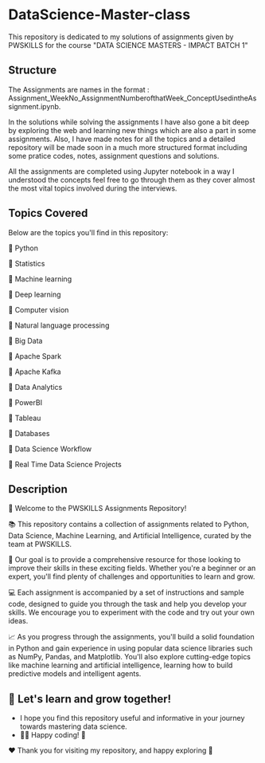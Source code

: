 # DataScience-Master-class
This repository is dedicated to my solutions of assignments given by PWSKILLS for the course "DATA SCIENCE MASTERS - IMPACT BATCH 1"

## Structure
The Assignments are names in the format : Assignment_WeekNo_AssignmentNumberofthatWeek_ConceptUsedintheAssignment.ipynb.

In the solutions while solving the assignments I have also gone a bit deep by exploring the web and learning new things which are also a part in some assignments. Also, I have made notes for all the topics and a detailed repository will be made soon in a much more structured format including some pratice codes, notes, assignment questions and solutions.

All the assignments are completed using Jupyter notebook in a way I understood the concepts feel free to go through them as they cover almost the most vital topics involved during the interviews.

## Topics Covered

Below are the topics you'll find in this repository:

🔹 Python

🔹 Statistics

🔹 Machine learning

🔹 Deep learning

🔹 Computer vision

🔹 Natural language processing

🔹 Big Data

🔹 Apache Spark

🔹 Apache Kafka

🔹 Data Analytics

🔹 PowerBI

🔹 Tableau

🔹 Databases

🔹 Data Science Workflow

🔹 Real Time Data Science Projects


## Description
👋 Welcome to the PWSKILLS Assignments Repository!

📚 This repository contains a collection of assignments related to Python, Data Science, Machine Learning, and Artificial Intelligence, curated by the team at PWSKILLS.

🚀 Our goal is to provide a comprehensive resource for those looking to improve their skills in these exciting fields. Whether you're a beginner or an expert, you'll find plenty of challenges and opportunities to learn and grow.

💻 Each assignment is accompanied by a set of instructions and sample code, designed to guide you through the task and help you develop your skills. We encourage you to experiment with the code and try out your own ideas.

📈 As you progress through the assignments, you'll build a solid foundation in Python and gain experience in using popular data science libraries such as NumPy, Pandas, and Matplotlib. You'll also explore cutting-edge topics like machine learning and artificial intelligence, learning how to build predictive models and intelligent agents.

## 🚀 Let's learn and grow together!
- I hope you find this repository useful and informative in your journey towards mastering data science.
- 👨‍💻 Happy coding! 🎉

❤️ Thank you for visiting my repository, and happy exploring 🤗

